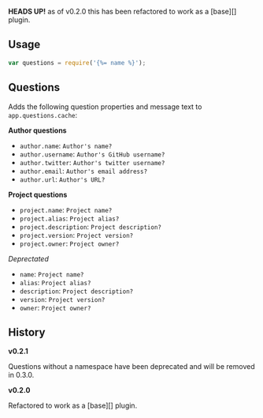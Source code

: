 **HEADS UP!** as of v0.2.0 this has been refactored to work as a [base][] plugin.

## Usage

```js
var questions = require('{%= name %}');
```

## Questions

Adds the following question properties and message text to `app.questions.cache`:

**Author questions**

- `author.name`: `Author's name?`
- `author.username`: `Author's GitHub username?`
- `author.twitter`: `Author's twitter username?`
- `author.email`: `Author's email address?`
- `author.url`: `Author's URL?`

**Project questions**

- `project.name`: `Project name?`
- `project.alias`: `Project alias?`
- `project.description`: `Project description?`
- `project.version`: `Project version?`
- `project.owner`: `Project owner?`

_Deprectated_

- `name`: `Project name?`
- `alias`: `Project alias?`
- `description`: `Project description?`
- `version`: `Project version?`
- `owner`: `Project owner?`

## History

**v0.2.1**

Questions without a namespace have been deprecated and will be removed in 0.3.0.

**v0.2.0**

Refactored to work as a [base][] plugin.
